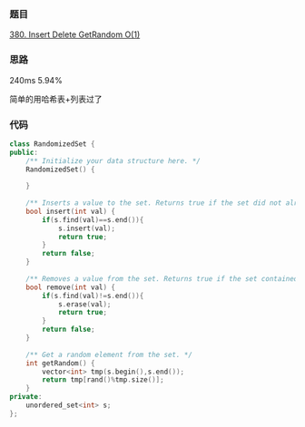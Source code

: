 ### 题目
[380. Insert Delete GetRandom O(1)](https://leetcode-cn.com/problems/insert-delete-getrandom-o1/submissions/)
### 思路
240ms 5.94%

简单的用哈希表+列表过了
### 代码
```c++
class RandomizedSet {
public:
    /** Initialize your data structure here. */
    RandomizedSet() {
        
    }
    
    /** Inserts a value to the set. Returns true if the set did not already contain the specified element. */
    bool insert(int val) {
        if(s.find(val)==s.end()){
            s.insert(val);
            return true;
        } 
        return false;
    }
    
    /** Removes a value from the set. Returns true if the set contained the specified element. */
    bool remove(int val) {
        if(s.find(val)!=s.end()){
            s.erase(val);
            return true;
        }
        return false;
    }
    
    /** Get a random element from the set. */
    int getRandom() {
        vector<int> tmp(s.begin(),s.end());
        return tmp[rand()%tmp.size()];
    }
private: 
    unordered_set<int> s;
};
```
